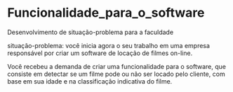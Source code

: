 # Funcionalidade_para_o_software
Desenvolvimento de situação-problema para a faculdade 

situação-problema: você inicia agora o seu trabalho em uma empresa responsável por criar um software de locação de filmes on-line. 

Você recebeu a demanda de criar uma funcionalidade para o software, que consiste em detectar se um filme pode ou não ser locado pelo cliente, com base em sua idade e na classificação indicativa do filme.
